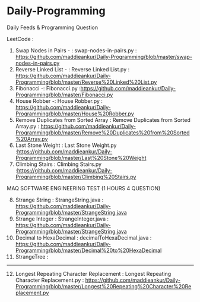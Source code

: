 # Daily-Programming
Daily Feeds &amp; Programming Question

LeetCode :
   1. Swap Nodes in Pairs  - : swap-nodes-in-pairs.py : https://github.com/maddieankur/Daily-Programming/blob/master/swap-nodes-in-pairs.py
   2. Reverse Linked List  - : Reverse Linked List.py : https://github.com/maddieankur/Daily-Programming/blob/master/Reverse%20Linked%20List.py
   3. Fibonacci -: Fibonacci.py :https://github.com/maddieankur/Daily-Programming/blob/master/Fibonacci.py
   4. House Robber -: House Robber.py : https://github.com/maddieankur/Daily-Programming/blob/master/House%20Robber.py
   5. Remove Duplicates from Sorted Array : Remove Duplicates from Sorted Array.py : https://github.com/maddieankur/Daily-Programming/blob/master/Remove%20Duplicates%20from%20Sorted%20Array.py
   6. Last Stone Weight : Last Stone Weight.py :https://github.com/maddieankur/Daily-Programming/blob/master/Last%20Stone%20Weight
   7. Climbing Stairs : Climbing Stairs.py :https://github.com/maddieankur/Daily-Programming/blob/master/Climbing%20Stairs.py
   
   MAQ SOFTWARE ENGINEERING TEST (1 HOURS 4 QUESTION)
   
   8. Strange String : StrangeString.java : https://github.com/maddieankur/Daily-Programming/blob/master/StrangeString.java
   9. Strange Integer : StrangeInteger.java : https://github.com/maddieankur/Daily-Programming/blob/master/StrangeString.java
   10. Decimal to HexaDecimal : decimalToHexaDecimal.java : https://github.com/maddieankur/Daily-Programming/blob/master/Decimal%20to%20HexaDecimal
   11. StrangeTree : 
   
   ----------------------------------------
   
   12. Longest Repeating Character Replacement : Longest Repeating Character Replacement.py : https://github.com/maddieankur/Daily-Programming/blob/master/Longest%20Repeating%20Character%20Replacement.py
 
